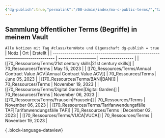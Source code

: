 ```yaml
---
{"dg-publish":true,"permalink":"/00-admin/index/mo-c-public-terms/","tags":["class/index"],"noteIcon":""}
---
```



## Sammlung öffentlicher Terms (Begriffe) in meinem Vault
`Alle Notizen mit Tag #class/termNote und Eigenschaft dg-publish = true`
| Notiz                                                                           | Ort                 | Erstellt          |
| ------------------------------------------------------------------------------- | ------------------- | ----------------- |
| [[70_Ressources/Terms/21st century skills\|21st century skills]]             | 70_Ressources/Terms | May 15, 2023      |
| [[70_Ressources/Terms/Annual Contract Value ACV\|Annual Contract Value ACV]] | 70_Ressources/Terms | June 05, 2023     |
| [[70_Ressources/Terms/BANI\|BANI]]                                           | 70_Ressources/Terms | November 19, 2023 |
| [[70_Ressources/Terms/Digital Garden\|Digital Garden]]                       | 70_Ressources/Terms | November 06, 2023 |
| [[70_Ressources/Terms/Frausein\|Frausein]]                                   | 70_Ressources/Terms | November 06, 2023 |
| [[70_Ressources/Terms/Tarifanwendungsfälle TAF\|Tarifanwendungsfälle TAF]]   | 70_Ressources/Terms | December 02, 2023 |
| [[70_Ressources/Terms/VUCA\|VUCA]]                                           | 70_Ressources/Terms | November 19, 2023 |

{ .block-language-dataview}


